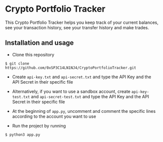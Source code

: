 # Crypto Portfolio Tracker

This Crypto Portfolio Tracker helps you keep track of your current balances, see your transaction history, see your transfer history and make trades.


## Installation and usage
- Clone this repository
```
$ git clone https://github.com/0xSP3C14LN1NJ4/CryptoPortfolioTracker.git
```

- Create `api-key.txt` and `api-secret.txt` and type the API Key and the API Secret in their specific file

- Alternatively, if you want to use a sandbox account, create `api-key-test.txt` and `api-secret-test.txt` and type the API Key and the API Secret in their specific file

- At the beginning of `app.py`, uncomment and comment the specific lines according to the account you want to use

- Run the project by running
```
$ python3 app.py
```
